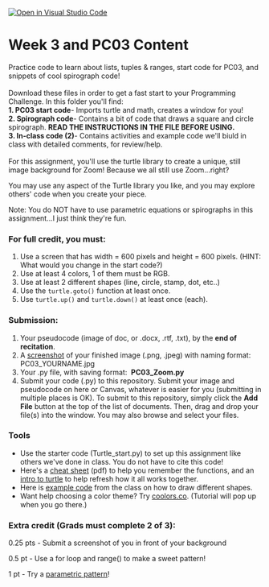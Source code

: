 [![Open in Visual Studio Code](https://classroom.github.com/assets/open-in-vscode-f059dc9a6f8d3a56e377f745f24479a46679e63a5d9fe6f495e02850cd0d8118.svg)](https://classroom.github.com/online_ide?assignment_repo_id=5546015&assignment_repo_type=AssignmentRepo)
# Week 3 and PC03 Content
Practice code to learn about lists, tuples & ranges, start code for PC03, and snippets of cool spirograph code!
<br>
<br>
Download these files in order to get a fast start to your Programming Challenge. In this folder you'll find:
<br><b>     1. PC03 start code</b>- Imports turtle and math, creates a window for you!
<br><b>     2. Spirograph code</b>- Contains a bit of code that draws a square and circle spirograph. <b>READ THE INSTRUCTIONS IN THE FILE BEFORE USING.</b>
<br><b>     3. In-class code (2)</b>- Contains activities and example code we'll biuld in class with detailed comments, for review/help.
<br>
<br>
For this assignment, you'll use the turtle library to create a unique, still image background for Zoom! Because we all still use Zoom...right?

You may use any aspect of the Turtle library you like, and you may explore others' code when you create your piece.

Note: You do NOT have to use parametric equations or spirographs in this assignment...I just think they're fun.

### For full credit, you must:
1. Use a screen that has width = 600 pixels and height = 600 pixels. (HINT: What would you change in the start code?)
2. Use at least 4 colors, 1 of them must be RGB.
3. Use at least 2 different shapes (line, circle, stamp, dot, etc..)
4. Use the ```turtle.goto()``` function at least once.
5. Use ```turtle.up()``` and ```turtle.down()``` at least once (each).

### Submission:
1. Your pseudocode (image of doc, or .docx, .rtf, .txt), by the **end of recitation**. 
2. A [screenshot](https://www.pcmag.com/news/how-to-take-a-screenshot-on-any-device) of your finished image (.png, .jpeg) with naming format: PC03_YOURNAME.jpg
3. Your .py file, with saving format:  **PC03_Zoom.py**
4. Submit your code (.py) to this repository. Submit your image and pseudocode on here or Canvas, whatever is easier for you (submitting in multiple places is OK).
To submit to this repository, simply click the **Add File** button at the top of the list of documents. Then, drag and drop your file(s) into the window. You may also browse and select your files.

### Tools
- Use the starter code (Turtle_start.py) to set up this assignment like others we've done in class. You do not have to cite this code!
- Here's a [cheat sheet](https://www.google.com/url?sa=t&rct=j&q=&esrc=s&source=web&cd=&ved=2ahUKEwib9JbG5qfrAhWEUs0KHfruAXMQFjAAegQIBRAB&url=https%3A%2F%2Fcommunity.computingatschool.org.uk%2Ffiles%2F8116%2Foriginal.pdf&usg=AOvVaw0GdUjgGdiuwtjjDgEjzd9C) (pdf) to help you remember the functions, and an [intro to turtle](https://www.google.com/url?sa=t&rct=j&q=&esrc=s&source=web&cd=&ved=2ahUKEwib9JbG5qfrAhWEUs0KHfruAXMQFjAEegQIBhAB&url=https%3A%2F%2Frealpython.com%2Fbeginners-guide-python-turtle%2F&usg=AOvVaw3pHGqJn6GGaumCRv6kK96c) to help refresh how it all works together.
- Here is [example code](https://github.com/ATLS1300/Example-code/blob/master/Turtle_shapes.py) from the class on how to draw different shapes.
- Want help choosing a color theme? Try [coolors.co](https://coolors.co). (Tutorial will pop up when you go there.)


### Extra credit (Grads must complete 2 of 3): 

0.25 pts - Submit a screenshot of you in front of your background 

0.5 pt - Use a for loop and range() to make a sweet pattern!

1 pt - Try a [parametric pattern](https://canvas.colorado.edu/courses/75648/pages/parametric-patterns)!


